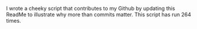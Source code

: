 I wrote a cheeky script that contributes to my Github by updating this ReadMe to illustrate why more than commits matter. This script has run 264 times.